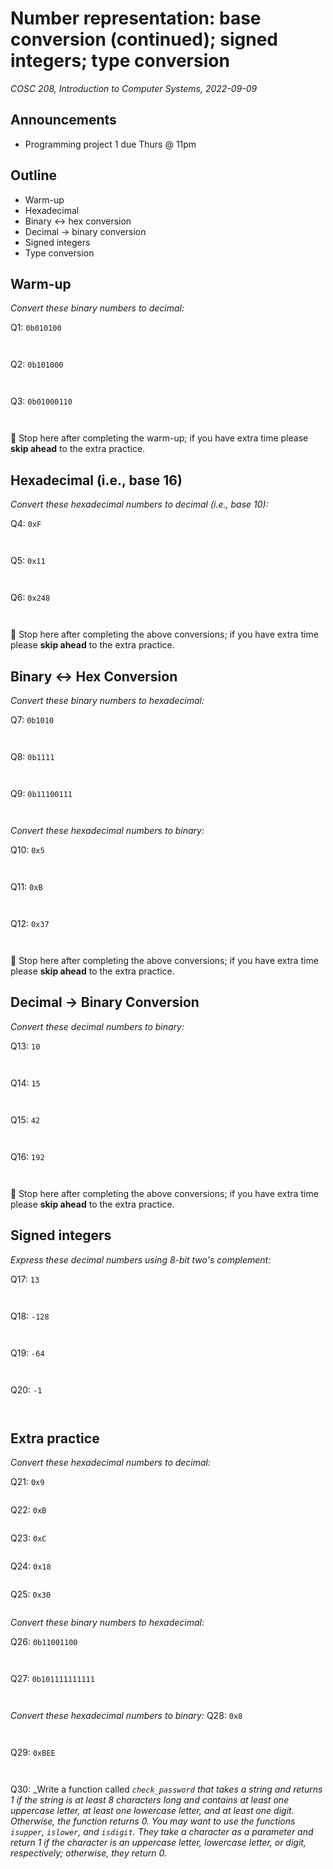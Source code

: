 # Number representation: base conversion (continued); signed integers; type conversion
_COSC 208, Introduction to Computer Systems, 2022-09-09_

## Announcements
* Programming project 1 due Thurs @ 11pm

## Outline
* Warm-up
* Hexadecimal
* Binary <-> hex conversion
* Decimal -> binary conversion
* Signed integers
* Type conversion

## Warm-up
_Convert these binary numbers to decimal:_

Q1: `0b010100`
```


```

Q2: `0b101000`
```


```

Q3: `0b01000110`
```


```

🛑 Stop here after completing the warm-up; if you have extra time please **skip ahead** to the extra practice.

## Hexadecimal (i.e., base 16)
_Convert these hexadecimal numbers to decimal (i.e., base 10):_

Q4: `0xF`
```


```

Q5: `0x11`
```


```

Q6: `0x248`
```


```

🛑 Stop here after completing the above conversions; if you have extra time please **skip ahead** to the extra practice.

<div style="page-break-after: always;"></div>

## Binary <-> Hex Conversion
_Convert these binary numbers to hexadecimal:_ 

Q7: `0b1010`
```


```

Q8: `0b1111`
```


```

Q9: `0b11100111`
```


```

_Convert these hexadecimal numbers to binary:_

Q10: `0x5`
```


```

Q11: `0xB`
```


```

Q12: `0x37`
```


```
🛑 Stop here after completing the above conversions; if you have extra time please **skip ahead** to the extra practice.

<div style="page-break-after: always;"></div>

## Decimal -> Binary Conversion
_Convert these decimal numbers to binary:_

Q13: `10`
```


```

Q14: `15`
```


```

Q15: `42`
```


```

Q16: `192`
```


```

🛑 Stop here after completing the above conversions; if you have extra time please **skip ahead** to the extra practice.

## Signed integers
_Express these decimal numbers using 8-bit two's complement:_

Q17: `13`
```


```

Q18: `-128`
```


```

Q19: `-64`
```


```

Q20: `-1`
```


```

## Extra practice
_Convert these hexadecimal numbers to decimal:_

Q21: `0x9`
```

```

Q22: `0xB`
```

```

Q23: `0xC`
```

```

Q24: `0x18`
```

```

Q25: `0x30`
```

```

_Convert these binary numbers to hexadecimal:_ 

Q26: `0b11001100`
```


```

Q27: `0b101111111111`
```


```

_Convert these hexadecimal numbers to binary:_
Q28: `0x8`
```


```

Q29: `0xBEE`
```


```

Q30: _Write a function called _`check_password` that takes a string and returns 1 if the string is at least 8 characters long and contains at least one uppercase letter, at least one lowercase letter, and at least one digit. Otherwise, the function returns 0. You may want to use the functions `isupper`, `islower`, and `isdigit`. They take a character as a parameter and return 1 if the character is an uppercase letter, lowercase letter, or digit, respectively; otherwise, they return 0._